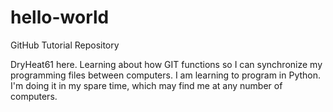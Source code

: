# hello-world
GitHub Tutorial Repository

DryHeat61 here.
Learning about how GIT functions so I can synchronize my programming files between computers.
I am learning to program in Python.
I'm doing it in my spare time, which may find me at any number of computers.
